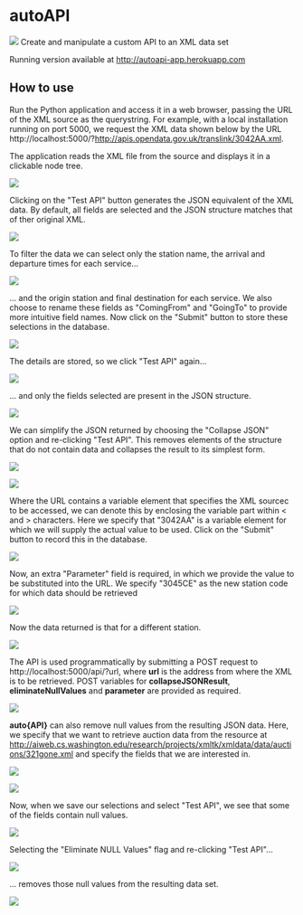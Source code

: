 # autoAPI
<kbd><img src="http://adrianmoore.net/autoAPI/images/01TitleBar.png"></kbd>
Create and manipulate a custom API to an XML data set

Running version available at http://autoapi-app.herokuapp.com

## How to use

Run the Python application and access it in a web browser, passing the URL of the XML source as the querystring.  For example, with a local installation running on port 5000, we request the XML data shown below by the URL http://localhost:5000/?http://apis.opendata.gov.uk/translink/3042AA.xml.

The application reads the XML file from the source and displays it in a clickable node tree.

<kbd><img src="http://adrianmoore.net/autoAPI/images/02ShowClickableTree.png"></kbd>

Clicking on the "Test API" button generates the JSON equivalent of the XML data.  By default, all fields are selected and the JSON structure matches that of ther original XML. 

<kbd><img src="http://adrianmoore.net/autoAPI/images/03FullJSONResult.png"></kbd>

To filter the data we can select only the station name, the arrival and departure times for each service...

<kbd><img src="http://adrianmoore.net/autoAPI/images/04ChooseFields1.png"></kbd>

... and the origin station and final destination for each service.  We also choose to rename these fields as "ComingFrom" and "GoingTo" to provide more intuitive field names.  Now click on the "Submit" button to store these selections in the database.

<kbd><img src="http://adrianmoore.net/autoAPI/images/05ChooseFields2.png"></kbd>

The details are stored, so we click "Test API" again...

<kbd><img src="http://adrianmoore.net/autoAPI/images/06TestAPI.png"></kbd>

... and only the fields selected are present in the JSON structure. 

<kbd><img src="http://adrianmoore.net/autoAPI/images/07SelectedJSONResult.png"></kbd>

We can simplify the JSON returned by choosing the "Collapse JSON" option and re-clicking "Test API".  This removes elements of the structure that do not contain data and collapses the result to its simplest form.

<kbd><img src="http://adrianmoore.net/autoAPI/images/08SelectCollapseOption.png"></kbd>


<kbd><img src="http://adrianmoore.net/autoAPI/images/09CollapsedResult.png"></kbd>

Where the URL contains a variable element that specifies the XML sourcec to be accessed, we can denote this by enclosing the variable part within &lt; and &gt; characters.  Here we specify that "3042AA" is a variable element for which we will supply the actual value to be used.  Click on the "Submit" button to record this in the database.

<kbd><img src="http://adrianmoore.net/autoAPI/images/10Parameterise.png"></kbd>

Now, an extra "Parameter" field is required, in which we provide the value to be substituted into the URL.  We specify "3045CE" as the new station code for which data should be retrieved

<kbd><img src="http://adrianmoore.net/autoAPI/images/11SetParameter.png"></kbd>

Now the data returned is that for a different station.

<kbd><img src="http://adrianmoore.net/autoAPI/images/12DifferentResult.png"></kbd>

The API is used programmatically by submitting a POST request to http://localhost:5000/api/?url, where **url** is the address from where the XML is to be retrieved.  POST variables for **collapseJSONResult**, **eliminateNullValues** and **parameter**  are provided as required.

<kbd><img src="http://adrianmoore.net/autoAPI/images/13Postman.png"></kbd>

**auto{API}** can also remove null values from the resulting JSON data. Here, we specify that we want to retrieve auction data from the resource at http://aiweb.cs.washington.edu/research/projects/xmltk/xmldata/data/auctions/321gone.xml and specify the fields that we are interested in.

<kbd><img src="http://adrianmoore.net/autoAPI/images/14Auction1.png"></kbd>

<kbd><img src="http://adrianmoore.net/autoAPI/images/15Auction2.png"></kbd>

Now, when we save our selections and select "Test API", we see that some of the fields contain null values.

<kbd><img src="http://adrianmoore.net/autoAPI/images/16Auction3.png"></kbd>

Selecting the "Eliminate NULL Values" flag and re-clicking "Test API"...

<kbd><img src="http://adrianmoore.net/autoAPI/images/17Auction4.png"></kbd>

... removes those null values from the resulting data set.

<kbd><img src="http://adrianmoore.net/autoAPI/images/18Auction5.png"></kbd>
